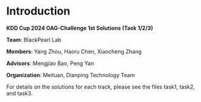 
# Introduction

**KDD Cup 2024 OAG-Challenge 1st Solutions (Task 1/2/3)**

**Team**: BlackPearl Lab

**Members**: Yang Zhou, Haoru Chen, Xiaocheng Zhang

**Advisors**: Mengjiao Bao, Peng Yan

**Organization**: Meituan, Dianping Technology Team

For details on the solutions for each track, please see the files task1, task2, and task3.
